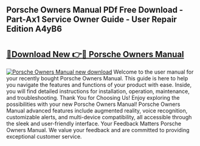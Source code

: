 ## Porsche Owners Manual PDf Free Download - Part-Ax1 Service Owner Guide - User Repair Edition A4yB6

# <h2><a href="http://bc29780.oget.top/?id=Porsche+Owners+Manual">🔗Download New 👉🔴 Porsche Owners Manual</a></h2>

[![Porsche Owners Manual new download](https://i.imgur.com/5g1atiW.png)](http://bc29780.oget.top/?id=Porsche+Owners+Manual)
Welcome to the user manual for your recently bought Porsche Owners Manual. This guide is here to help you navigate the features and functions of your product with ease. Inside, you will find detailed instructions for installation, operation, maintenance, and troubleshooting. Thank You for Choosing Us! Enjoy exploring the possibilities with your new Porsche Owners Manual! Porsche Owners Manual advanced features include augmented reality, voice recognition, customizable alerts, and multi-device compatibility, all accessible through the sleek and user-friendly interface. Your Feedback Matters Porsche Owners Manual. We value your feedback and are committed to providing exceptional customer service.
